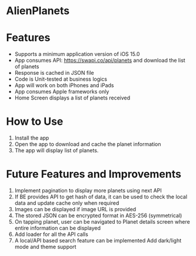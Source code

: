 # AlienPlanets

# Features

- Supports a minimum application version of iOS 15.0
- App consumes API: https://swapi.co/api/planets and download the list of planets
- Response is cached in JSON file
- Code is Unit-tested at business logics 
- App will work on both iPhones and iPads
- App consumes Apple frameworks only
- Home Screen displays a list of planets received

# How to Use

1. Install the app
2. Open the app to download and cache the planet information
3. The app will display list of planets.

# Future Features and Improvements

1. Implement pagination to display more planets using next API
2. If BE provides API to get hash of data, it can be used to check the local data and update cache only when required
3. Images can be displayed if image URL is provided
4. The stored JSON can be encrypted format in AES-256 (symmetrical)
5. On tapping planet, user can be navigated to Planet details screen where entire information can be displayed
6. Add loader for all the API calls
7. A local/API based search feature can be implemented
Add dark/light mode and theme support
